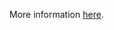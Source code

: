 More information [here](https://docs.prismacloud.io/en/enterprise-edition/policy-reference/azure-policies/azure-networking-policies/bc-azure-2-50).
